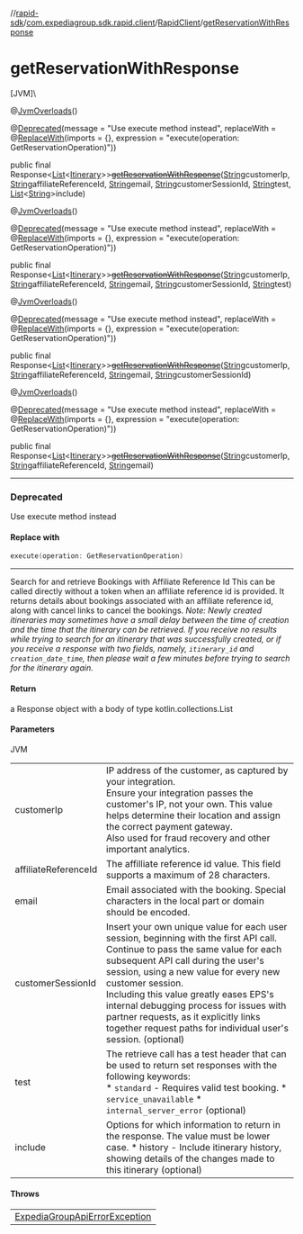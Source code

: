 //[rapid-sdk](../../../index.md)/[com.expediagroup.sdk.rapid.client](../index.md)/[RapidClient](index.md)/[getReservationWithResponse](get-reservation-with-response.md)

# getReservationWithResponse

[JVM]\

@[JvmOverloads](https://kotlinlang.org/api/latest/jvm/stdlib/kotlin.jvm/-jvm-overloads/index.html)()

@[Deprecated](https://kotlinlang.org/api/latest/jvm/stdlib/kotlin/-deprecated/index.html)(message = &quot;Use execute method instead&quot;, replaceWith = @[ReplaceWith](https://kotlinlang.org/api/latest/jvm/stdlib/kotlin/-replace-with/index.html)(imports = {}, expression = &quot;execute(operation: GetReservationOperation)&quot;))

public final Response&lt;[List](https://docs.oracle.com/javase/8/docs/api/java/util/List.html)&lt;[Itinerary](../../com.expediagroup.sdk.rapid.models/-itinerary/index.md)&gt;&gt;[~~getReservationWithResponse~~](get-reservation-with-response.md)([String](https://docs.oracle.com/javase/8/docs/api/java/lang/String.html)customerIp, [String](https://docs.oracle.com/javase/8/docs/api/java/lang/String.html)affiliateReferenceId, [String](https://docs.oracle.com/javase/8/docs/api/java/lang/String.html)email, [String](https://docs.oracle.com/javase/8/docs/api/java/lang/String.html)customerSessionId, [String](https://docs.oracle.com/javase/8/docs/api/java/lang/String.html)test, [List](https://docs.oracle.com/javase/8/docs/api/java/util/List.html)&lt;[String](https://docs.oracle.com/javase/8/docs/api/java/lang/String.html)&gt;include)

@[JvmOverloads](https://kotlinlang.org/api/latest/jvm/stdlib/kotlin.jvm/-jvm-overloads/index.html)()

@[Deprecated](https://kotlinlang.org/api/latest/jvm/stdlib/kotlin/-deprecated/index.html)(message = &quot;Use execute method instead&quot;, replaceWith = @[ReplaceWith](https://kotlinlang.org/api/latest/jvm/stdlib/kotlin/-replace-with/index.html)(imports = {}, expression = &quot;execute(operation: GetReservationOperation)&quot;))

public final Response&lt;[List](https://docs.oracle.com/javase/8/docs/api/java/util/List.html)&lt;[Itinerary](../../com.expediagroup.sdk.rapid.models/-itinerary/index.md)&gt;&gt;[~~getReservationWithResponse~~](get-reservation-with-response.md)([String](https://docs.oracle.com/javase/8/docs/api/java/lang/String.html)customerIp, [String](https://docs.oracle.com/javase/8/docs/api/java/lang/String.html)affiliateReferenceId, [String](https://docs.oracle.com/javase/8/docs/api/java/lang/String.html)email, [String](https://docs.oracle.com/javase/8/docs/api/java/lang/String.html)customerSessionId, [String](https://docs.oracle.com/javase/8/docs/api/java/lang/String.html)test)

@[JvmOverloads](https://kotlinlang.org/api/latest/jvm/stdlib/kotlin.jvm/-jvm-overloads/index.html)()

@[Deprecated](https://kotlinlang.org/api/latest/jvm/stdlib/kotlin/-deprecated/index.html)(message = &quot;Use execute method instead&quot;, replaceWith = @[ReplaceWith](https://kotlinlang.org/api/latest/jvm/stdlib/kotlin/-replace-with/index.html)(imports = {}, expression = &quot;execute(operation: GetReservationOperation)&quot;))

public final Response&lt;[List](https://docs.oracle.com/javase/8/docs/api/java/util/List.html)&lt;[Itinerary](../../com.expediagroup.sdk.rapid.models/-itinerary/index.md)&gt;&gt;[~~getReservationWithResponse~~](get-reservation-with-response.md)([String](https://docs.oracle.com/javase/8/docs/api/java/lang/String.html)customerIp, [String](https://docs.oracle.com/javase/8/docs/api/java/lang/String.html)affiliateReferenceId, [String](https://docs.oracle.com/javase/8/docs/api/java/lang/String.html)email, [String](https://docs.oracle.com/javase/8/docs/api/java/lang/String.html)customerSessionId)

@[JvmOverloads](https://kotlinlang.org/api/latest/jvm/stdlib/kotlin.jvm/-jvm-overloads/index.html)()

@[Deprecated](https://kotlinlang.org/api/latest/jvm/stdlib/kotlin/-deprecated/index.html)(message = &quot;Use execute method instead&quot;, replaceWith = @[ReplaceWith](https://kotlinlang.org/api/latest/jvm/stdlib/kotlin/-replace-with/index.html)(imports = {}, expression = &quot;execute(operation: GetReservationOperation)&quot;))

public final Response&lt;[List](https://docs.oracle.com/javase/8/docs/api/java/util/List.html)&lt;[Itinerary](../../com.expediagroup.sdk.rapid.models/-itinerary/index.md)&gt;&gt;[~~getReservationWithResponse~~](get-reservation-with-response.md)([String](https://docs.oracle.com/javase/8/docs/api/java/lang/String.html)customerIp, [String](https://docs.oracle.com/javase/8/docs/api/java/lang/String.html)affiliateReferenceId, [String](https://docs.oracle.com/javase/8/docs/api/java/lang/String.html)email)

---

### Deprecated

Use execute method instead

#### Replace with

```kotlin
execute(operation: GetReservationOperation)
```
---

Search for and retrieve Bookings with Affiliate Reference Id This can be called directly without a token when an affiliate reference id is provided. It returns details about bookings associated with an affiliate reference id, along with cancel links to cancel the bookings.  <i>Note: Newly created itineraries may sometimes have a small delay between the time of creation and the time that the itinerary can be retrieved. If you receive no results while trying to search for an itinerary that was successfully created, or if you receive a response with two fields, namely, `itinerary_id` and `creation_date_time`, then please wait a few minutes before trying to search for the itinerary again.</i>

#### Return

a Response object with a body of type kotlin.collections.List<Itinerary>

#### Parameters

JVM

| | |
|---|---|
| customerIp | IP address of the customer, as captured by your integration.<br> Ensure your integration passes the customer's IP, not your own. This value helps determine their location and assign the correct payment gateway.<br> Also used for fraud recovery and other important analytics. |
| affiliateReferenceId | The affilliate reference id value. This field supports a maximum of 28 characters. |
| email | Email associated with the booking. Special characters in the local part or domain should be encoded.<br> |
| customerSessionId | Insert your own unique value for each user session, beginning with the first API call. Continue to pass the same value for each subsequent API call during the user's session, using a new value for every new customer session.<br> Including this value greatly eases EPS's internal debugging process for issues with partner requests, as it explicitly links together request paths for individual user's session.  (optional) |
| test | The retrieve call has a test header that can be used to return set responses with the following keywords:<br> * `standard` - Requires valid test booking. * `service_unavailable` * `internal_server_error`  (optional) |
| include | Options for which information to return in the response. The value must be lower case.   * history - Include itinerary history, showing details of the changes made to this itinerary  (optional) |

#### Throws

| |
|---|
| [ExpediaGroupApiErrorException](../../com.expediagroup.sdk.rapid.models.exception/-expedia-group-api-error-exception/index.md) |
